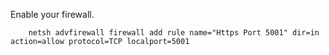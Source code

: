 

Enable your firewall.
```
    netsh advfirewall firewall add rule name="Https Port 5001" dir=in action=allow protocol=TCP localport=5001
```